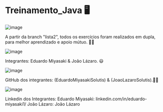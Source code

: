 # Treinamento_Java 🖥️
![image](https://github.com/user-attachments/assets/7b82b74a-0d56-4f4e-ade0-e22bf4e382ba)


A partir da branch "lista2", todos os exercícios foram realizados em dupla,
para melhor aprendizado e apoio mútuo. 📕💡

![image](https://github.com/user-attachments/assets/d4eba14b-8302-4d19-8b85-7aa00b2ae789)

Integrantes: Eduardo Miyasaki & João Lázaro. 😃

![image](https://github.com/user-attachments/assets/be99467c-f354-4148-bab6-e415a10ec844)

GitHub dos integrantes: (EduardoMiyasakiSolutis) & (JoaoLazaroSolutis).📃📎

![image](https://github.com/user-attachments/assets/da8ec530-937b-434e-a938-383fbaaffedd)

Linkedin dos Integrantes:
Eduardo Miyasaki: linkedin.com/in/eduardo-miyasaki1/
João Lázaro: João Lázaro

